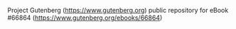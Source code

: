 Project Gutenberg (https://www.gutenberg.org) public repository for
eBook #66864 (https://www.gutenberg.org/ebooks/66864)
